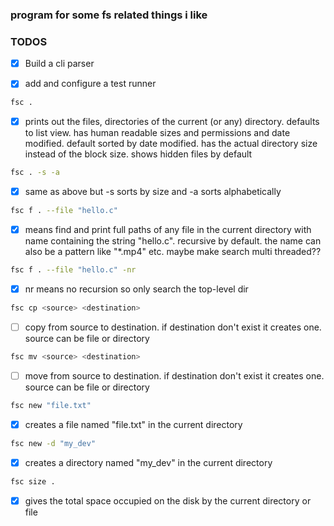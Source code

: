 ### program for some fs related things i like

### TODOS

- [x] Build a cli parser

- [x] add and configure a test runner

```sh
fsc .
```
- [x] prints out the files, directories of the current (or any) directory. defaults
to list view. has human readable sizes and permissions and date modified. default
sorted by date modified. has the actual directory size instead of the block size.
shows hidden files by default
```sh
fsc . -s -a
```
- [x] same as above but -s sorts by size and -a sorts alphabetically

```sh
fsc f . --file "hello.c"
```
- [x] means find and print full paths of any file in the current directory with name
containing the string "hello.c". recursive by default. the name can also be a 
pattern like "*.mp4" etc. maybe make search multi threaded??

```sh
fsc f . --file "hello.c" -nr
```
- [x] nr means no recursion so only search the top-level dir

```sh
fsc cp <source> <destination>
```
- [ ] copy from source to destination. if destination don't exist it creates one.
source can be file or directory

```sh
fsc mv <source> <destination>
```
- [ ] move from source to destination. if destination don't exist it creates one.
source can be file or directory

```sh
fsc new "file.txt"
```
- [x] creates a file named "file.txt" in the current directory

```sh
fsc new -d "my_dev"
```
- [x] creates a directory named "my_dev" in the current directory

```sh
fsc size .
```
- [x] gives the total space occupied on the disk by the current directory or file